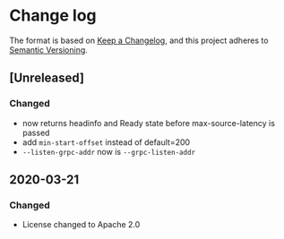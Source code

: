 # Change log

The format is based on [Keep a Changelog](https://keepachangelog.com/en/1.0.0/),
and this project adheres to [Semantic Versioning](https://semver.org/spec/v2.0.0.html).

## [Unreleased]
### Changed
* now returns headinfo and Ready state before max-source-latency is passed
* add `min-start-offset` instead of default=200
* `--listen-grpc-addr` now is `--grpc-listen-addr`

## 2020-03-21

### Changed

* License changed to Apache 2.0
